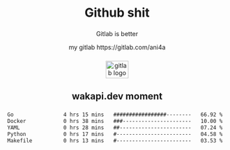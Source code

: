 <h1 align="center">Github shit</h1>

###

<p align="center">Gitlab is better</p>

<p align="center">my gitlab https://gitlab.com/ani4a</p>

###

<div align="center">
  <img src="https://cdn.jsdelivr.net/gh/devicons/devicon/icons/gitlab/gitlab-original.svg" height="40" width="52" alt="gitlab logo"  />
</div>

###

<h2 align="center">wakapi.dev moment</h2>

###

<!--START_SECTION:waka-->

```txt
Go                4 hrs 15 mins   #################--------   66.92 %
Docker            0 hrs 38 mins   ###----------------------   10.00 %
YAML              0 hrs 28 mins   ##-----------------------   07.24 %
Python            0 hrs 17 mins   #------------------------   04.58 %
Makefile          0 hrs 13 mins   #------------------------   03.53 %
```

<!--END_SECTION:waka-->

###
